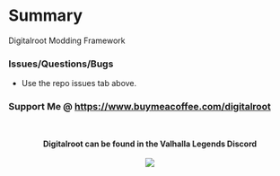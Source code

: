 # Summary
Digitalroot Modding Framework

### Issues/Questions/Bugs
- Use the repo issues tab above.

### Support Me @ https://www.buymeacoffee.com/digitalroot

<br />
<p align="center">
<b>Digitalroot can be found in the Valhalla Legends Discord</b><br /><br />
  <a href="https://discord.gg/SsMW3rm67u" target="_blank"><img src="https://digitalroot.net/img/vl/vl_logo_125x154.png"></a>
</p>
